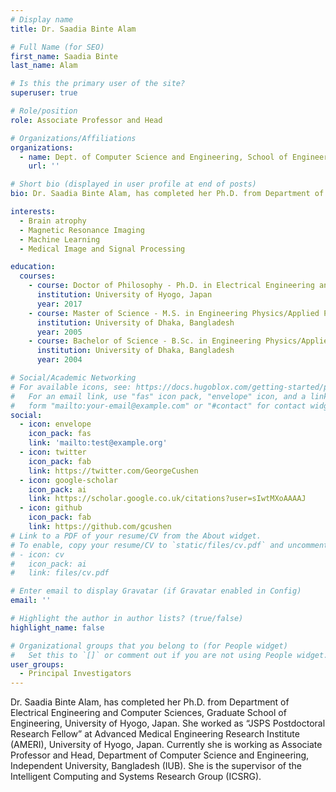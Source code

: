 ```yaml
---
# Display name
title: Dr. Saadia Binte Alam

# Full Name (for SEO)
first_name: Saadia Binte
last_name: Alam

# Is this the primary user of the site?
superuser: true

# Role/position
role: Associate Professor and Head

# Organizations/Affiliations
organizations:
  - name: Dept. of Computer Science and Engineering, School of Engineering, Technology and Sciences, Independent University, Bangladesh.
    url: ''

# Short bio (displayed in user profile at end of posts)
bio: Dr. Saadia Binte Alam, has completed her Ph.D. from Department of Electrical Engineering and Computer Sciences, Graduate School of Engineering, University of Hyogo, Japan. She worked as “JSPS Postdoctoral Research Fellow” at Advanced Medical Engineering Research Institute (AMERI), University of Hyogo, Japan. Currently she is working as Associate Professor and Head, Department of Computer Science and Engineering, Independent University, Bangladesh (IUB).  

interests:
  - Brain atrophy
  - Magnetic Resonance Imaging
  - Machine Learning
  - Medical Image and Signal Processing

education:
  courses:
    - course: Doctor of Philosophy - Ph.D. in Electrical Engineering and Computer Science
      institution: University of Hyogo, Japan
      year: 2017
    - course: Master of Science - M.S. in Engineering Physics/Applied Physics
      institution: University of Dhaka, Bangladesh
      year: 2005
    - course: Bachelor of Science - B.Sc. in Engineering Physics/Applied Physics
      institution: University of Dhaka, Bangladesh
      year: 2004

# Social/Academic Networking
# For available icons, see: https://docs.hugoblox.com/getting-started/page-builder/#icons
#   For an email link, use "fas" icon pack, "envelope" icon, and a link in the
#   form "mailto:your-email@example.com" or "#contact" for contact widget.
social:
  - icon: envelope
    icon_pack: fas
    link: 'mailto:test@example.org'
  - icon: twitter
    icon_pack: fab
    link: https://twitter.com/GeorgeCushen
  - icon: google-scholar
    icon_pack: ai
    link: https://scholar.google.co.uk/citations?user=sIwtMXoAAAAJ
  - icon: github
    icon_pack: fab
    link: https://github.com/gcushen
# Link to a PDF of your resume/CV from the About widget.
# To enable, copy your resume/CV to `static/files/cv.pdf` and uncomment the lines below.
# - icon: cv
#   icon_pack: ai
#   link: files/cv.pdf

# Enter email to display Gravatar (if Gravatar enabled in Config)
email: ''

# Highlight the author in author lists? (true/false)
highlight_name: false

# Organizational groups that you belong to (for People widget)
#   Set this to `[]` or comment out if you are not using People widget.
user_groups:
  - Principal Investigators
---
```


Dr. Saadia Binte Alam, has completed her Ph.D. from Department of Electrical Engineering and Computer Sciences, Graduate School of Engineering, University of Hyogo, Japan. She worked as “JSPS Postdoctoral Research Fellow” at Advanced Medical Engineering Research Institute (AMERI), University of Hyogo, Japan. Currently she is working as Associate Professor and Head, Department of Computer Science and Engineering, Independent University, Bangladesh (IUB).
She is the supervisor of the Intelligent Computing and Systems Research Group (ICSRG).

